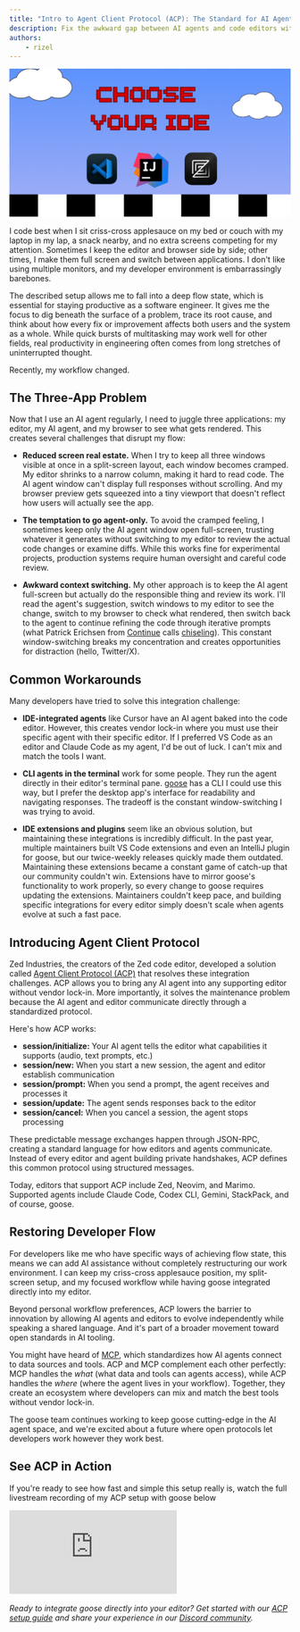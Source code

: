 ```yaml
---
title: "Intro to Agent Client Protocol (ACP): The Standard for AI Agent-Editor Integration"
description: Fix the awkward gap between AI agents and code editors with the Agent Client Protocol (ACP). Learn why this new open standard makes agents like goose truly editor-agnostic, improving AI-human collaboration and restoring developer flow state. ACP works alongside protocols like MCP to create an open AI tooling ecosystem.
authors: 
    - rizel
---
```


![Choose Your IDE](choose-your-ide.png)

I code best when I sit criss-cross applesauce on my bed or couch with my laptop in my lap, a snack nearby, and no extra screens competing for my attention. Sometimes I keep the editor and browser side by side; other times, I make them full screen and switch between applications. I don't like using multiple monitors, and my developer environment is embarrassingly barebones. 

<!--truncate-->

The described setup allows me to fall into a deep flow state, which is essential for staying productive as a software engineer. It gives me the focus to dig beneath the surface of a problem, trace its root cause, and think about how every fix or improvement affects both users and the system as a whole. While quick bursts of multitasking may work well for other fields, real productivity in engineering often comes from long stretches of uninterrupted thought.

Recently, my workflow changed.

## The Three-App Problem

Now that I use an AI agent regularly, I need to juggle three applications: my editor, my AI agent, and my browser to see what gets rendered. This creates several challenges that disrupt my flow:

- **Reduced screen real estate.** When I try to keep all three windows visible at once in a split-screen layout, each window becomes cramped. My editor shrinks to a narrow column, making it hard to read code. The AI agent window can't display full responses without scrolling. And my browser preview gets squeezed into a tiny viewport that doesn't reflect how users will actually see the app.

- **The temptation to go agent-only.** To avoid the cramped feeling, I sometimes keep only the AI agent window open full-screen, trusting whatever it generates without switching to my editor to review the actual code changes or examine diffs. While this works fine for experimental projects, production systems require human oversight and careful code review.

- **Awkward context switching.** My other approach is to keep the AI agent full-screen but actually do the responsible thing and review its work. I'll read the agent's suggestion, switch windows to my editor to see the change, switch to my browser to check what rendered, then switch back to the agent to continue refining the code through iterative prompts (what Patrick Erichsen from [Continue](https://continue.dev) calls [chiseling](https://patrickerichsen.com/chiseling)). This constant window-switching breaks my concentration and creates opportunities for distraction (hello, Twitter/X).

## Common Workarounds

Many developers have tried to solve this integration challenge:

- **IDE-integrated agents** like Cursor have an AI agent baked into the code editor. However, this creates vendor lock-in where you must use their specific agent with their specific editor. If I preferred VS Code as an editor and Claude Code as my agent, I'd be out of luck. I can't mix and match the tools I want.

- **CLI agents in the terminal** work for some people. They run the agent directly in their editor's terminal pane. [goose](/) has a CLI I could use this way, but I prefer the desktop app's interface for readability and navigating responses. The tradeoff is the constant window-switching I was trying to avoid.

- **IDE extensions and plugins** seem like an obvious solution, but maintaining these integrations is incredibly difficult. In the past year, multiple maintainers built VS Code extensions and even an IntelliJ plugin for goose, but our twice-weekly releases quickly made them outdated. Maintaining these extensions became a constant game of catch-up that our community couldn't win. Extensions have to mirror goose's functionality to work properly, so every change to goose requires updating the extensions. Maintainers couldn't keep pace, and building specific integrations for every editor simply doesn't scale when agents evolve at such a fast pace.

## Introducing Agent Client Protocol

Zed Industries, the creators of the Zed code editor, developed a solution called [Agent Client Protocol (ACP)](https://agentclientprotocol.com/overview/introduction) that resolves these integration challenges. ACP allows you to bring any AI agent into any supporting editor without vendor lock-in. More importantly, it solves the maintenance problem because the AI agent and editor communicate directly through a standardized protocol.

Here's how ACP works:

- **session/initialize:** Your AI agent tells the editor what capabilities it supports (audio, text prompts, etc.)
- **session/new:** When you start a new session, the agent and editor establish communication
- **session/prompt:** When you send a prompt, the agent receives and processes it
- **session/update:** The agent sends responses back to the editor
- **session/cancel:** When you cancel a session, the agent stops processing

These predictable message exchanges happen through JSON-RPC, creating a standard language for how editors and agents communicate. Instead of every editor and agent building private handshakes, ACP defines this common protocol using structured messages.

Today, editors that support ACP include Zed, Neovim, and Marimo. Supported agents include Claude Code, Codex CLI, Gemini, StackPack, and of course, goose.

## Restoring Developer Flow

For developers like me who have specific ways of achieving flow state, this means we can add AI assistance without completely restructuring our work environment. I can keep my criss-cross applesauce position, my split-screen setup, and my focused workflow while having goose integrated directly into my editor.

Beyond personal workflow preferences, ACP lowers the barrier to innovation by allowing AI agents and editors to evolve independently while speaking a shared language. And it's part of a broader movement toward open standards in AI tooling.

You might have heard of [MCP](http://modelcontextprotocol.io), which standardizes how AI agents connect to data sources and tools. ACP and MCP complement each other perfectly: MCP handles the *what* (what data and tools can agents access), while ACP handles the *where* (where the agent lives in your workflow). Together, they create an ecosystem where developers can mix and match the best tools without vendor lock-in.

The goose team continues working to keep goose cutting-edge in the AI agent space, and we're excited about a future where open protocols let developers work however they work best.

## See ACP in Action

If you're ready to see how fast and simple this setup really is, watch the full livestream recording of my ACP setup with goose below

<iframe class="aspect-ratio" src="https://www.youtube.com/embed/Hvu5KDTb6JE?si=pWpqj5-qhcepoXkc" title="Vibe Code with goose: Intro to ACP" frameborder="0" allow="accelerometer; autoplay; clipboard-write; encrypted-media; gyroscope; picture-in-picture" allowfullscreen></iframe>

*Ready to integrate goose directly into your editor? Get started with our [ACP setup guide](https://block.github.io/goose/docs/guides/acp-clients) and share your experience in our [Discord community](http://discord.gg/goose-oss).*


<head>
  <meta property="og:title" content="Intro to Agent Client Protocol (ACP): The Standard for AI Agent-Editor Integration" />
  <meta property="og:type" content="article" />
  <meta property="og:url" content="https://block.github.io/goose/blog/2025/10/24/intro-to-agent-client-protocol-acp" />
  <meta property="og:description" content="Fix the awkward gap between AI agents and code editors with the Agent Client Protocol (ACP). Learn why this new open standard makes agents like goose truly editor-agnostic, improving AI-human collaboration and restoring developer flow state. ACP works alongside protocols like MCP to create an open AI tooling ecosystem.." />
  <meta property="og:image" content="https://block.github.io/goose/assets/images/choose-your-ide-c308664c1783e1651d9a4f4d6ff7d731.png" />
  <meta name="twitter:card" content="summary_large_image" />
  <meta property="twitter:domain" content="block.github.io/goose" />
  <meta name="twitter:title" content="Intro to Agent Client Protocol (ACP): The Standard for AI Agent-Editor Integration" />
  <meta name="twitter:description" content="Fix the awkward gap between AI agents and code editors with the Agent Client Protocol (ACP). Learn why this new open standard makes agents like goose truly editor-agnostic, improving AI-human collaboration and restoring developer flow state. ACP works alongside protocols like MCP to create an open AI tooling ecosystem.." />
  <meta name="twitter:image" content="https://block.github.io/goose/assets/images/åchoose-your-ide-c308664c1783e1651d9a4f4d6ff7d731.png"/>
</head>